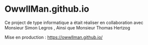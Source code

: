 # OwwllMan.github.io

Ce project de type informatique a était réaliser en collaboration avec Monsieur Simon Legros  , Ainsi que Monsieur Thomas Hertzog

Mise en production : https://owwllman.github.io/
